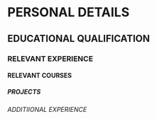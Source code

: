 # PERSONAL DETAILS
## EDUCATIONAL QUALIFICATION
### RELEVANT EXPERIENCE
#### RELEVANT COURSES
##### PROJECTS
###### ADDITIIONAL EXPERIENCE
